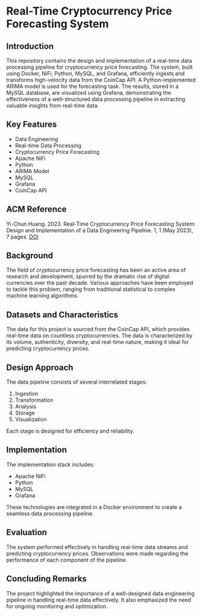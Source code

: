 # Real-Time Cryptocurrency Price Forecasting System

## Introduction

This repository contains the design and implementation of a real-time data processing pipeline for cryptocurrency price forecasting. The system, built using Docker, NiFi, Python, MySQL, and Grafana, efficiently ingests and transforms high-velocity data from the CoinCap API. A Python-implemented ARIMA model is used for the forecasting task. The results, stored in a MySQL database, are visualized using Grafana, demonstrating the effectiveness of a well-structured data processing pipeline in extracting valuable insights from real-time data.

## Key Features

- Data Engineering
- Real-time Data Processing
- Cryptocurrency Price Forecasting
- Apache NiFi
- Python
- ARIMA Model
- MySQL
- Grafana
- CoinCap API

## ACM Reference

Yi-Chun Huang. 2023. Real-Time Cryptocurrency Price Forecasting System: Design and Implementation of a Data Engineering Pipeline. 1, 1 (May 2023), 7 pages. [DOI](https://doi.org/10.1145/nnnnnnn.nnnnnnn)

## Background

The field of cryptocurrency price forecasting has been an active area of research and development, spurred by the dramatic rise of digital currencies over the past decade. Various approaches have been employed to tackle this problem, ranging from traditional statistical to complex machine learning algorithms.

## Datasets and Characteristics

The data for this project is sourced from the CoinCap API, which provides real-time data on countless cryptocurrencies. The data is characterized by its volume, authenticity, diversity, and real-time nature, making it ideal for predicting cryptocurrency prices.

## Design Approach

The data pipeline consists of several interrelated stages:
1. Ingestion
2. Transformation
3. Analysis
4. Storage
5. Visualization

Each stage is designed for efficiency and reliability.

## Implementation

The implementation stack includes:
- Apache NiFi
- Python
- MySQL
- Grafana

These technologies are integrated in a Docker environment to create a seamless data processing pipeline.

## Evaluation

The system performed effectively in handling real-time data streams and predicting cryptocurrency prices. Observations were made regarding the performance of each component of the pipeline.

## Concluding Remarks

The project highlighted the importance of a well-designed data engineering pipeline in handling real-time data effectively. It also emphasized the need for ongoing monitoring and optimization.
